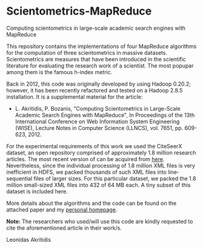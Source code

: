# Scientometrics-MapReduce
Computing scientometrics in large-scale academic search engines with MapReduce

This repository contains the implementations of four MapReduce algorithms for the computation of three scientometrics in massive datasets. Scientometrics are measures that have been introduced in the scientific literature for evaluating the research work of a scientist. The most popupar among them is the famous h-index metric.

Back in 2012, this code was originally developed by using Hadoop 0.20.2; however, it has been recently refactored and tested on a Hadoop 2.8.5 installation. It is a supplemental material for the article:

* L. Akritidis, P. Bozanis, "Computing Scientometrics in Large-Scale Academic Search Engines with MapReduce", In Proceedings of the 13th International Conference on Web Information System Engineering (WISE), Lecture Notes in Computer Science (LLNCS), vol. 7651, pp. 609-623, 2012.

For the experimental requirements of this work we used the CiteSeerX dataset, an open repository comprised of approximately 1.8 million research articles. The most recent version of can be acquired from [here](https://csxstatic.ist.psu.edu/downloads/data). Nevertheless, since the individual processing of 1.8 million XML files is very inefficient in HDFS, we packed thousands of such XML files into line-sequential files of larger sizes. For this particular dataset, we packed the 1.8 million small-sized XML files into 432 of 64 MB each. A tiny subset of this dataset is included here.

More details about the algorithms and the code can be found on the attached paper and my [personal homepage](http://users.sch.gr/lakritid/code.php?c=1).

**Note:** The researchers who used/will use this code are kindly requested to cite the aforementioned article in their work/s.

Leonidas Akritidis
